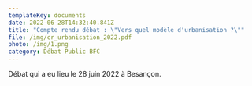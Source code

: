 ```yaml
---
templateKey: documents
date: 2022-06-28T14:32:40.841Z
title: "Compte rendu débat : \"Vers quel modèle d'urbanisation ?\""
file: /img/cr_urbanisation_2022.pdf
photo: /img/1.png
category: Débat Public BFC
---
```

Débat qui a eu lieu le 28 juin 2022 à Besançon.